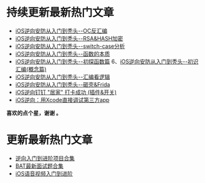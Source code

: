 # 持续更新最新热门文章





*  [iOS逆向安防从入门到秃头--OC反汇编](https://github.com/uzi-yyds-code/IOS-reverse-security/blob/main/iOS%E9%80%86%E5%90%91%E5%AE%89%E9%98%B2%E4%BB%8E%E5%85%A5%E9%97%A8%E5%88%B0%E7%A7%83%E5%A4%B4--OC%E5%8F%8D%E6%B1%87%E7%BC%96.md)
*  [iOS逆向安防从入门到秃头--RSA&HASH加密](https://www.jianshu.com/writer#/notebooks/40117945/notes/88788381/preview)
*  [iOS逆向安防从入门到秃头--switch-case分析](https://github.com/uzi-yyds-code/IOS-reverse-security/blob/main/iOS%E9%80%86%E5%90%91%E5%AE%89%E9%98%B2%E4%BB%8E%E5%85%A5%E9%97%A8%E5%88%B0%E7%A7%83%E5%A4%B4--switch-case%E5%88%86%E6%9E%90.md)
*  [iOS逆向安防从入门到秃头--函数的本质](https://github.com/uzi-yyds-code/IOS-reverse-security/blob/main/iOS%E9%80%86%E5%90%91%E5%AE%89%E9%98%B2%E4%BB%8E%E5%85%A5%E9%97%A8%E5%88%B0%E7%A7%83%E5%A4%B4--%E5%87%BD%E6%95%B0%E7%9A%84%E6%9C%AC%E8%B4%A8.md)
*  [iOS逆向安防从入门到秃头--初探函数篇](https://github.com/uzi-yyds-code/IOS-reverse-security/blob/main/iOS%E9%80%86%E5%90%91%E5%AE%89%E9%98%B2%E4%BB%8E%E5%85%A5%E9%97%A8%E5%88%B0%E7%A7%83%E5%A4%B4--%E5%88%9D%E6%8E%A2%E5%87%BD%E6%95%B0%E7%AF%87.md)
6、[iOS逆向安防从入门到秃头--初识汇编(概念篇)](https://github.com/uzi-yyds-code/IOS-reverse-security/blob/main/iOS%E9%80%86%E5%90%91%E5%AE%89%E9%98%B2%E4%BB%8E%E5%85%A5%E9%97%A8%E5%88%B0%E7%A7%83%E5%A4%B4--%E5%88%9D%E8%AF%86%E6%B1%87%E7%BC%96(%E6%A6%82%E5%BF%B5%E7%AF%87).md)
*  [iOS逆向安防从入门到秃头--汇编看逻辑](https://github.com/uzi-yyds-code/IOS-reverse-security/blob/main/iOS%E9%80%86%E5%90%91%E5%AE%89%E9%98%B2%E4%BB%8E%E5%85%A5%E9%97%A8%E5%88%B0%E7%A7%83%E5%A4%B4--%E6%B1%87%E7%BC%96%E7%9C%8B%E9%80%BB%E8%BE%91.md)
*  [iOS逆向安防从入门到秃头--砸壳&Frida](https://github.com/uzi-yyds-code/IOS-reverse-security/blob/main/iOS%E9%80%86%E5%90%91%E5%AE%89%E9%98%B2%E4%BB%8E%E5%85%A5%E9%97%A8%E5%88%B0%E7%A7%83%E5%A4%B4--%E7%A0%B8%E5%A3%B3%26Frida.md)
*  [iOS逆向钉钉 "居家" 打卡成功 (插件&开关)](https://github.com/uzi-yyds-code/IOS-reverse-security/blob/main/iOS%E9%80%86%E5%90%91%E9%92%89%E9%92%89%20%22%E5%B1%85%E5%AE%B6%22%20%E6%89%93%E5%8D%A1%E6%88%90%E5%8A%9F%20%20(%E6%8F%92%E4%BB%B6%26%E5%BC%80%E5%85%B3).md)
*  [iOS逆向：用Xcode直接调试第三方app](https://github.com/uzi-yyds-code/IOS-reverse-security/blob/main/iOS%E9%80%86%E5%90%91%EF%BC%9A%E7%94%A8Xcode%E7%9B%B4%E6%8E%A5%E8%B0%83%E8%AF%95%E7%AC%AC%E4%B8%89%E6%96%B9app.md)



**喜欢的点个星，谢谢 。**

# 更新最新热门文章

*   [逆向入门到进阶项目合集](https://github.com/uzi-yyds-code/IOS-reverse-security)
*   [BAT最新面试题合集](https://github.com/uzi-yyds-code/Good-interview)
*   [iOS语音视频入门到进阶](https://github.com/uzi-yyds-code/IOS-audio-and-video-technology)
